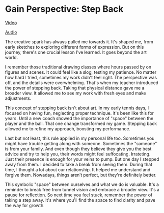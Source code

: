 # Gain Perspective: Step Back
[Video](https://drive.google.com/file/d/10OLACYfYqN65UGhTXaxwcvbpJ2WZ9jF9/view?usp=drive_link)

[Audio](https://drive.google.com/file/d/1hCaFboHd9h9_cm6oXlZTfBKV-Zb9x8C1/view?usp=drive_link)

The creative spark has always pulled me towards it. It's shaped me, from early sketches to exploring different forms of expression. But on this journey, there's one crucial lesson I've learned. It goes beyond the art world.

I remember those traditional drawing classes where hours passed by on figures and scenes. It could feel like a slog, testing my patience. No matter how hard I tried, sometimes my work didn't feel right. The perspective was off, and the details were overwhelming. That's when my teacher introduced the power of stepping back. Taking that physical distance gave me a broader view. It allowed me to see my work with fresh eyes and make adjustments.

This concept of stepping back isn't about art. In my early tennis days, I focused on having fun, neglecting proper technique. It's been like this for years. Until a new coach showed the importance of "space" between the player and the ball. That one change transformed my game. Stepping back allowed me to refine my approach, boosting my performance.

Last but not least, this rule applied in my personal life too. Sometimes you might have trouble getting along with someone. Sometimes the "someone" is from your family. And even though they believe they give you the best advice and try to help you, their words might feel suffocating. Irrateting. Just their presence is enough for your veins to pump. But one day I stepped away from them. I decided to take a break from seeing them. During that time, I thought a lot about our relationship. It helped me understand and forgive them. Nowadays, things aren’t perfect, but they're definitely better.

This symbolic "space" between ourselves and what we do is valuable. It's a reminder to break free from tunnel vision and embrace a broader view. It's a pause for reflection. So next time you feel stuck, remember the power of taking a step away. It's where you'll find the space to find clarity and pave the way for growth.



